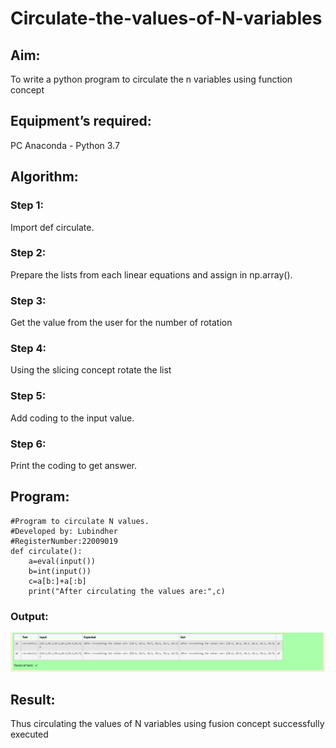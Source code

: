 # Circulate-the-values-of-N-variables
## Aim:
To write a python program to circulate the n variables using function concept
## Equipment’s required:
PC
Anaconda - Python 3.7
## Algorithm: 
### Step 1: 
Import def circulate.
### Step 2: 
Prepare the lists from each linear equations and assign in np.array().
### Step 3: 
Get the value from the user for the number of rotation
### Step 4: 
Using the slicing concept rotate the list
### Step 5: 
Add coding to the input value.
### Step 6: 
Print the coding to get answer.

## Program:
```
#Program to circulate N values.
#Developed by: Lubindher
#RegisterNumber:22009019
def circulate():
    a=eval(input())
    b=int(input())
    c=a[b:]+a[:b]
    print("After circulating the values are:",c)
```

### Output:
![output](./Screenshot%202022-12-27%20203211.png)

## Result:
Thus circulating the values of N variables using fusion concept successfully executed
